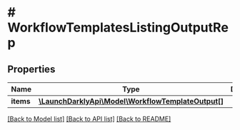 # # WorkflowTemplatesListingOutputRep

## Properties

Name | Type | Description | Notes
------------ | ------------- | ------------- | -------------
**items** | [**\LaunchDarklyApi\Model\WorkflowTemplateOutput[]**](WorkflowTemplateOutput.md) |  |

[[Back to Model list]](../../README.md#models) [[Back to API list]](../../README.md#endpoints) [[Back to README]](../../README.md)
